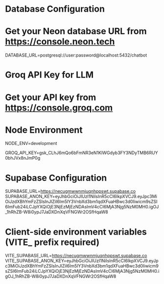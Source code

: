 # Database Configuration
# Get your Neon database URL from https://console.neon.tech
DATABASE_URL=postgresql://user:password@localhost:5432/chatbot

# Groq API Key for LLM
# Get your API key from https://console.groq.com
# Node Environment
NODE_ENV=development

GROQ_API_KEY=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
# Supabase Configuration
SUPABASE_URL=https://necugmwwnmjuqnhppswt.supabase.co
SUPABASE_ANON_KEY=eyJhbGciOiJIUzI1NiIsInR5cCI6IkpXVCJ9.eyJpc3MiOiJzdXBhYmFzZSIsInJlZiI6Im5lY3VnbXd3bm1qdXFuaHBwc3d0Iiwicm9sZSI6ImFub24iLCJpYXQiOjE3NjEzMjEzNDAsImV4cCI6MjA3Njg5NzM0MH0.igOJ_1hRhZB-W8i0ypJ7JaDXDnXqVFNGWr2OSfHqaW8

# Client-side environment variables (VITE_ prefix required)
VITE_SUPABASE_URL=https://necugmwwnmjuqnhppswt.supabase.co
VITE_SUPABASE_ANON_KEY=eyJhbGciOiJIUzI1NiIsInR5cCI6IkpXVCJ9.eyJpc3MiOiJzdXBhYmFzZSIsInJlZiI6Im5lY3VnbXd3bm1qdXFuaHBwc3d0Iiwicm9sZSI6ImFub24iLCJpYXQiOjE3NjEzMjEzNDAsImV4cCI6MjA3Njg5NzM0MH0.igOJ_1hRhZB-W8i0ypJ7JaDXDnXqVFNGWr2OSfHqaW8
